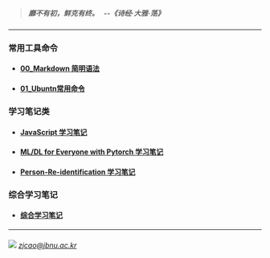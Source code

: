 > ##### 靡不有初，鲜克有终。 &nbsp; --《诗经·大雅·荡》

---

### 常用工具命令

  - #### [00_Markdown 简明语法](./Diary/06_Markdown-Commands.md)
  
  - #### [01_Ubuntn常用命令](./Diary/00_Conda-Commands.md)

  
### 学习笔记类

  - #### [JavaScript 学习笔记](./JavaScript)
  
  - #### [ML/DL for Everyone with Pytorch 学习笔记](./ML-DL-Pytorch)

  - #### [Person-Re-identification 学习笔记](./Person-Re-identification)

### 综合学习笔记
  
  - #### [综合学习笔记](./Diary)
    
  
  
---
###### ![](./images/mail.ico) *zjcao@jbnu.ac.kr* 

